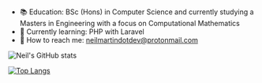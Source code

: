 - :books:  Education: BSc (Hons) in Computer Science and currently studying a Masters in Engineering with a focus on Computational Mathematics
- :seedling: Currently learning: PHP with Laravel  
- :calling: How to reach me: neilmartindotdev@protonmail.com

![Neil's GitHub stats](https://github-readme-stats.vercel.app/api?username=neilmartindev&show_icons=true&theme=tokyonight)

[![Top Langs](https://github-readme-stats.vercel.app/api/top-langs/?username=neilmartindev&theme=tokyonight&hide=html,css)](https://github.com/neilmartindev/github-readme-stats)
